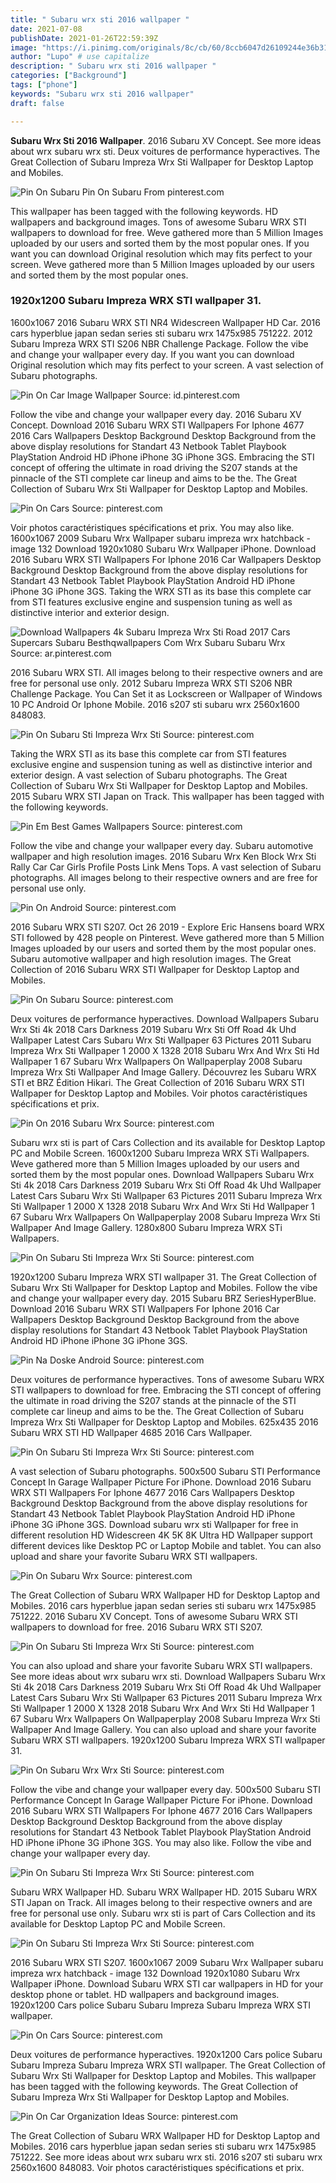 ```yaml
---
title: " Subaru wrx sti 2016 wallpaper "
date: 2021-07-08
publishDate: 2021-01-26T22:59:39Z
image: "https://i.pinimg.com/originals/8c/cb/60/8ccb6047d26109244e36b31ab70aee0e.jpg"
author: "Lupo" # use capitalize
description: " Subaru wrx sti 2016 wallpaper "
categories: ["Background"]
tags: ["phone"]
keywords: "Subaru wrx sti 2016 wallpaper"
draft: false

---
```



**Subaru Wrx Sti 2016 Wallpaper**. 2016 Subaru XV Concept. See more ideas about wrx subaru wrx sti. Deux voitures de performance hyperactives. The Great Collection of Subaru Impreza Wrx Sti Wallpaper for Desktop Laptop and Mobiles.

![Pin On Subaru](https://i.pinimg.com/originals/98/80/27/988027b462390549dfc766d3c2120d72.jpg "Pin On Subaru")
Pin On Subaru From pinterest.com


This wallpaper has been tagged with the following keywords. HD wallpapers and background images. Tons of awesome Subaru WRX STI wallpapers to download for free. Weve gathered more than 5 Million Images uploaded by our users and sorted them by the most popular ones. If you want you can download Original resolution which may fits perfect to your screen. Weve gathered more than 5 Million Images uploaded by our users and sorted them by the most popular ones.

### 1920x1200 Subaru Impreza WRX STI wallpaper 31.

1600x1067 2016 Subaru WRX STI NR4 Widescreen Wallpaper HD Car. 2016 cars hyperblue japan sedan series sti subaru wrx 1475x985 751222. 2012 Subaru Impreza WRX STI S206 NBR Challenge Package. Follow the vibe and change your wallpaper every day. If you want you can download Original resolution which may fits perfect to your screen. A vast selection of Subaru photographs.


![Pin On Car Image Wallpaper](https://i.pinimg.com/originals/1e/59/cc/1e59cc7eaf808e34645fde7faa31a629.jpg "Pin On Car Image Wallpaper")
Source: id.pinterest.com

Follow the vibe and change your wallpaper every day. 2016 Subaru XV Concept. Download 2016 Subaru WRX STI Wallpapers For Iphone 4677 2016 Cars Wallpapers Desktop Background Desktop Background from the above display resolutions for Standart 43 Netbook Tablet Playbook PlayStation Android HD iPhone iPhone 3G iPhone 3GS. Embracing the STI concept of offering the ultimate in road driving the S207 stands at the pinnacle of the STI complete car lineup and aims to be the. The Great Collection of Subaru Wrx Sti Wallpaper for Desktop Laptop and Mobiles.

![Pin On Cars](https://i.pinimg.com/originals/03/3a/53/033a539542772c544469c1a0e0e914ac.jpg "Pin On Cars")
Source: pinterest.com

Voir photos caractéristiques spécifications et prix. You may also like. 1600x1067 2009 Subaru Wrx Wallpaper subaru impreza wrx hatchback - image 132 Download 1920x1080 Subaru Wrx Wallpaper iPhone. Download 2016 Subaru WRX STI Wallpapers For Iphone 2016 Car Wallpapers Desktop Background Desktop Background from the above display resolutions for Standart 43 Netbook Tablet Playbook PlayStation Android HD iPhone iPhone 3G iPhone 3GS. Taking the WRX STI as its base this complete car from STI features exclusive engine and suspension tuning as well as distinctive interior and exterior design.

![Download Wallpapers 4k Subaru Impreza Wrx Sti Road 2017 Cars Supercars Subaru Besthqwallpapers Com Wrx Subaru Subaru Wrx](https://i.pinimg.com/originals/e8/ba/bd/e8babdb02d418cb0b5ade01120ddccf3.png "Download Wallpapers 4k Subaru Impreza Wrx Sti Road 2017 Cars Supercars Subaru Besthqwallpapers Com Wrx Subaru Subaru Wrx")
Source: ar.pinterest.com

2016 Subaru WRX STI. All images belong to their respective owners and are free for personal use only. 2012 Subaru Impreza WRX STI S206 NBR Challenge Package. You Can Set it as Lockscreen or Wallpaper of Windows 10 PC Android Or Iphone Mobile. 2016 s207 sti subaru wrx 2560x1600 848083.

![Pin On Subaru Sti Impreza Wrx Sti](https://i.pinimg.com/originals/70/04/c3/7004c33cbd4a2c6af2f93848d5da814b.jpg "Pin On Subaru Sti Impreza Wrx Sti")
Source: pinterest.com

Taking the WRX STI as its base this complete car from STI features exclusive engine and suspension tuning as well as distinctive interior and exterior design. A vast selection of Subaru photographs. The Great Collection of Subaru Wrx Sti Wallpaper for Desktop Laptop and Mobiles. 2015 Subaru WRX STI Japan on Track. This wallpaper has been tagged with the following keywords.

![Pin Em Best Games Wallpapers](https://i.pinimg.com/originals/90/f4/4c/90f44c66890bb1de0b25ffb0f86a57aa.jpg "Pin Em Best Games Wallpapers")
Source: pinterest.com

Follow the vibe and change your wallpaper every day. Subaru automotive wallpaper and high resolution images. 2016 Subaru Wrx Ken Block Wrx Sti Rally Car Car Girls Profile Posts Link Mens Tops. A vast selection of Subaru photographs. All images belong to their respective owners and are free for personal use only.

![Pin On Android](https://i.pinimg.com/originals/b2/83/e8/b283e8fa944387f2c1df7465c0cb90cd.jpg "Pin On Android")
Source: pinterest.com

2016 Subaru WRX STI S207. Oct 26 2019 - Explore Eric Hansens board WRX STI followed by 428 people on Pinterest. Weve gathered more than 5 Million Images uploaded by our users and sorted them by the most popular ones. Subaru automotive wallpaper and high resolution images. The Great Collection of 2016 Subaru WRX STI Wallpaper for Desktop Laptop and Mobiles.

![Pin On Subaru](https://i.pinimg.com/originals/98/80/27/988027b462390549dfc766d3c2120d72.jpg "Pin On Subaru")
Source: pinterest.com

Deux voitures de performance hyperactives. Download Wallpapers Subaru Wrx Sti 4k 2018 Cars Darkness 2019 Subaru Wrx Sti Off Road 4k Uhd Wallpaper Latest Cars Subaru Wrx Sti Wallpaper 63 Pictures 2011 Subaru Impreza Wrx Sti Wallpaper 1 2000 X 1328 2018 Subaru Wrx And Wrx Sti Hd Wallpaper 1 67 Subaru Wrx Wallpapers On Wallpaperplay 2008 Subaru Impreza Wrx Sti Wallpaper And Image Gallery. Découvrez les Subaru WRX STI et BRZ Édition Hikari. The Great Collection of 2016 Subaru WRX STI Wallpaper for Desktop Laptop and Mobiles. Voir photos caractéristiques spécifications et prix.

![Pin On 2016 Subaru Wrx](https://i.pinimg.com/originals/d5/4f/32/d54f327903c3da5201960b062bb284fa.jpg "Pin On 2016 Subaru Wrx")
Source: pinterest.com

Subaru wrx sti is part of Cars Collection and its available for Desktop Laptop PC and Mobile Screen. 1600x1200 Subaru Impreza WRX STi Wallpapers. Weve gathered more than 5 Million Images uploaded by our users and sorted them by the most popular ones. Download Wallpapers Subaru Wrx Sti 4k 2018 Cars Darkness 2019 Subaru Wrx Sti Off Road 4k Uhd Wallpaper Latest Cars Subaru Wrx Sti Wallpaper 63 Pictures 2011 Subaru Impreza Wrx Sti Wallpaper 1 2000 X 1328 2018 Subaru Wrx And Wrx Sti Hd Wallpaper 1 67 Subaru Wrx Wallpapers On Wallpaperplay 2008 Subaru Impreza Wrx Sti Wallpaper And Image Gallery. 1280x800 Subaru Impreza WRX STi Wallpapers.

![Pin On Subaru Sti Impreza Wrx Sti](https://i.pinimg.com/originals/49/78/ca/4978caac38e6d3004608e1e987a5c8da.jpg "Pin On Subaru Sti Impreza Wrx Sti")
Source: pinterest.com

1920x1200 Subaru Impreza WRX STI wallpaper 31. The Great Collection of Subaru Wrx Sti Wallpaper for Desktop Laptop and Mobiles. Follow the vibe and change your wallpaper every day. 2015 Subaru BRZ SeriesHyperBlue. Download 2016 Subaru WRX STI Wallpapers For Iphone 2016 Car Wallpapers Desktop Background Desktop Background from the above display resolutions for Standart 43 Netbook Tablet Playbook PlayStation Android HD iPhone iPhone 3G iPhone 3GS.

![Pin Na Doske Android](https://i.pinimg.com/originals/4c/8e/c7/4c8ec7260e5b9f53c28afaf47a383a88.jpg "Pin Na Doske Android")
Source: pinterest.com

Deux voitures de performance hyperactives. Tons of awesome Subaru WRX STI wallpapers to download for free. Embracing the STI concept of offering the ultimate in road driving the S207 stands at the pinnacle of the STI complete car lineup and aims to be the. The Great Collection of Subaru Impreza Wrx Sti Wallpaper for Desktop Laptop and Mobiles. 625x435 2016 Subaru WRX STI HD Wallpaper 4685 2016 Cars Wallpaper.

![Pin On Subaru Sti Impreza Wrx Sti](https://i.pinimg.com/originals/5a/af/1b/5aaf1b0c4740d1227dd65959d86f98f1.jpg "Pin On Subaru Sti Impreza Wrx Sti")
Source: pinterest.com

A vast selection of Subaru photographs. 500x500 Subaru STI Performance Concept In Garage Wallpaper Picture For iPhone. Download 2016 Subaru WRX STI Wallpapers For Iphone 4677 2016 Cars Wallpapers Desktop Background Desktop Background from the above display resolutions for Standart 43 Netbook Tablet Playbook PlayStation Android HD iPhone iPhone 3G iPhone 3GS. Download subaru wrx sti Wallpaper for free in different resolution HD Widescreen 4K 5K 8K Ultra HD Wallpaper support different devices like Desktop PC or Laptop Mobile and tablet. You can also upload and share your favorite Subaru WRX STI wallpapers.

![Pin On Subaru Wrx](https://i.pinimg.com/originals/21/72/fe/2172fe2409d9d340de0c7421ea43629a.jpg "Pin On Subaru Wrx")
Source: pinterest.com

The Great Collection of Subaru WRX Wallpaper HD for Desktop Laptop and Mobiles. 2016 cars hyperblue japan sedan series sti subaru wrx 1475x985 751222. 2016 Subaru XV Concept. Tons of awesome Subaru WRX STI wallpapers to download for free. 2016 Subaru WRX STI S207.

![Pin On Subaru Sti Impreza Wrx Sti](https://i.pinimg.com/originals/3f/c9/e8/3fc9e83ce8f148e43bae18aa7be6a534.jpg "Pin On Subaru Sti Impreza Wrx Sti")
Source: pinterest.com

You can also upload and share your favorite Subaru WRX STI wallpapers. See more ideas about wrx subaru wrx sti. Download Wallpapers Subaru Wrx Sti 4k 2018 Cars Darkness 2019 Subaru Wrx Sti Off Road 4k Uhd Wallpaper Latest Cars Subaru Wrx Sti Wallpaper 63 Pictures 2011 Subaru Impreza Wrx Sti Wallpaper 1 2000 X 1328 2018 Subaru Wrx And Wrx Sti Hd Wallpaper 1 67 Subaru Wrx Wallpapers On Wallpaperplay 2008 Subaru Impreza Wrx Sti Wallpaper And Image Gallery. You can also upload and share your favorite Subaru WRX STI wallpapers. 1920x1200 Subaru Impreza WRX STI wallpaper 31.

![Pin On Subaru Wrx Wrx Sti](https://i.pinimg.com/originals/d9/82/6b/d9826b39e152155618a9678f3550099e.jpg "Pin On Subaru Wrx Wrx Sti")
Source: pinterest.com

Follow the vibe and change your wallpaper every day. 500x500 Subaru STI Performance Concept In Garage Wallpaper Picture For iPhone. Download 2016 Subaru WRX STI Wallpapers For Iphone 4677 2016 Cars Wallpapers Desktop Background Desktop Background from the above display resolutions for Standart 43 Netbook Tablet Playbook PlayStation Android HD iPhone iPhone 3G iPhone 3GS. You may also like. Follow the vibe and change your wallpaper every day.

![Pin On Subaru Sti Impreza Wrx Sti](https://i.pinimg.com/originals/e9/ef/2f/e9ef2f8b29e5cf3b770da36f85a47408.jpg "Pin On Subaru Sti Impreza Wrx Sti")
Source: pinterest.com

Subaru WRX Wallpaper HD. Subaru WRX Wallpaper HD. 2015 Subaru WRX STI Japan on Track. All images belong to their respective owners and are free for personal use only. Subaru wrx sti is part of Cars Collection and its available for Desktop Laptop PC and Mobile Screen.

![Pin On Subaru Sti Impreza Wrx Sti](https://i.pinimg.com/originals/3c/57/5c/3c575ce1b639d9f6887a2add5df90474.jpg "Pin On Subaru Sti Impreza Wrx Sti")
Source: pinterest.com

2016 Subaru WRX STI S207. 1600x1067 2009 Subaru Wrx Wallpaper subaru impreza wrx hatchback - image 132 Download 1920x1080 Subaru Wrx Wallpaper iPhone. Download Subaru WRX STI car wallpapers in HD for your desktop phone or tablet. HD wallpapers and background images. 1920x1200 Cars police Subaru Subaru Impreza Subaru Impreza WRX STI wallpaper.

![Pin On Cars](https://i.pinimg.com/originals/f7/c3/b5/f7c3b5654458f9eb4002efe4f24eddb2.jpg "Pin On Cars")
Source: pinterest.com

Deux voitures de performance hyperactives. 1920x1200 Cars police Subaru Subaru Impreza Subaru Impreza WRX STI wallpaper. The Great Collection of Subaru Wrx Sti Wallpaper for Desktop Laptop and Mobiles. This wallpaper has been tagged with the following keywords. The Great Collection of Subaru Impreza Wrx Sti Wallpaper for Desktop Laptop and Mobiles.

![Pin On Car Organization Ideas](https://i.pinimg.com/originals/8c/cb/60/8ccb6047d26109244e36b31ab70aee0e.jpg "Pin On Car Organization Ideas")
Source: pinterest.com

The Great Collection of Subaru WRX Wallpaper HD for Desktop Laptop and Mobiles. 2016 cars hyperblue japan sedan series sti subaru wrx 1475x985 751222. See more ideas about wrx subaru wrx sti. 2016 s207 sti subaru wrx 2560x1600 848083. Voir photos caractéristiques spécifications et prix.

